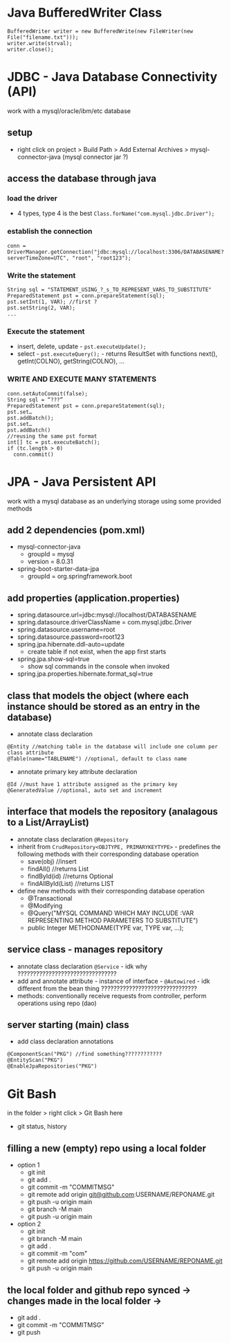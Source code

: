# Java BufferedWriter Class
```
BufferedWriter writer = new BufferedWrite(new FileWriter(new File("filename.txt")));
writer.write(strval);
writer.close();
```
# JDBC - Java Database Connectivity (API)
work with a mysql/oracle/ibm/etc database
## setup
 * right click on project > Build Path > Add External Archives > mysql-connector-java (mysql connector jar ?)
 ## access the database through java
 ### load the driver
 * 4 types, type 4 is the best
`Class.forName("com.mysql.jdbc.Driver");`
### establish the connection
`conn = DriverManager.getConnection("jdbc:mysql://localhost:3306/DATABASENAME?serverTimeZone=UTC", "root", "root123");`
### Write the statement
```
String sql = "STATEMENT_USING_?_s_TO_REPRESENT_VARS_TO_SUBSTITUTE"
PreparedStatement pst = conn.prepareStatement(sql);
pst.setInt(1, VAR); //first ?
pst.setString(2, VAR);
...
```
### Execute the statement
* insert, delete, update - `pst.executeUpdate();`
* select - `pst.executeQuery();` - returns ResultSet with functions next(), getInt(COLNO), getString(COLNO), ...
### WRITE AND EXECUTE MANY STATEMENTS
```
conn.setAutoCommit(false);
String sql = “???”
PreparedStatement pst = conn.prepareStatement(sql);
pst.set…
pst.addBatch();
pst.set…
pst.addBatch()
//reusing the same pst format
int[] tc = pst.executeBatch();
if (tc.length > 0)
  conn.commit()
```

# JPA - Java Persistent API
work with a mysql database as an underlying storage using some provided methods
## add 2 dependencies (pom.xml)
* mysql-connector-java
  * groupId = mysql
  * version = 8.0.31
* spring-boot-starter-data-jpa
  * groupId = org.springframework.boot
## add properties (application.properties)
* spring.datasource.url=jdbc:mysql://localhost/DATABASENAME
* spring.datasource.driverClassName = com.mysql.jdbc.Driver
* spring.datasource.username=root
* spring.datasource.password=root123
* spring.jpa.hibernate.ddl-auto=update
  * create table if not exist, when the app first starts
* spring.jpa.show-sql=true
  * show sql commands in the console when invoked
* spring.jpa.properties.hibernate.format_sql=true
## class that models the object (where each instance should be stored as an entry in the database)
* annotate class declaration
```
@Entity //matching table in the database will include one column per class attribute
@Table(name="TABLENAME") //optional, default to class name
```
* annotate primary key attribute declaration
```
@Id //must have 1 attribute assigned as the primary key
@GeneratedValue //optional, auto set and increment
```
## interface that models the repository (analagous to a List/ArrayList)
* annotate class declaration `@Repository`
* inherit from `CrudRepository<OBJTYPE, PRIMARYKEYTYPE>` - predefines the following methods with their corresponding database operation
  * save(obj) //insert
  * findAll() //returns List<OBJTYPE>
  * findById(id) //returns Optional<OBJTYPE>
  * findAllById(List<PRIMARYKEYTYPE>) //returns LIST<OBJTYPE>
* define new methods with their corresponding database operation
  * @Transactional
  * @Modifying
  * @Query("MYSQL COMMAND WHICH MAY INCLUDE :VAR REPRESENTING METHOD PARAMETERS TO SUBSTITUTE")
  * public Integer METHODNAME(TYPE var, TYPE var, ...);
## service class - manages repository
* annotate class declaration `@Service` - idk why ????????????????????????????????
* add and annotate attribute - instance of interface - `@Autowired` - idk different from the bean thing ???????????????????????????????
* methods: conventionally receive requests from controller, perform operations using repo (dao)
## server starting (main) class
* add class declaration annotations
```
@ComponentScan("PKG") //find something????????????
@EntityScan("PKG")
@EnableJpaRepositories("PKG")
```
# Git Bash
in the folder > right click > Git Bash here
* git status, history
## filling a new (empty) repo using a local folder
* option 1
  * git init
  * git add .
  * git commit -m "COMMITMSG"
  * git remote add origin git@github.com:USERNAME/REPONAME.git
  * git push -u origin main
  * git branch -M main
  * git push -u origin main
* option 2
  * git init
  * git branch -M main
  * git add .
  * git commit -m "com"
  * git remote add origin https://github.com/USERNAME/REPONAME.git
  * git push -u origin main
## the local folder and github repo synced -> changes made in the local folder ->
* git add .
* git commit -m "COMMITMSG"
* git push
